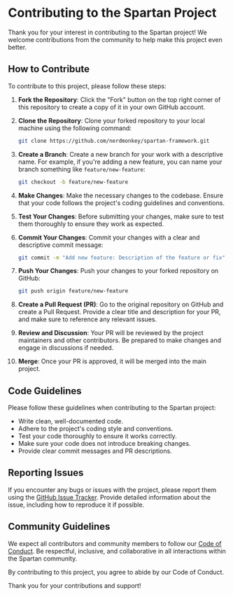 # Contributing to the Spartan Project

Thank you for your interest in contributing to the Spartan project! We welcome contributions from the community to help make this project even better.

## How to Contribute

To contribute to this project, please follow these steps:

1. **Fork the Repository**: Click the "Fork" button on the top right corner of this repository to create a copy of it in your own GitHub account.

2. **Clone the Repository**: Clone your forked repository to your local machine using the following command:
   ```bash
   git clone https://github.com/nerdmonkey/spartan-framework.git

3. **Create a Branch**: Create a new branch for your work with a descriptive name. For example, if you're adding a new feature, you can name your branch something like `feature/new-feature`:
   ```bash
   git checkout -b feature/new-feature
   ```

4. **Make Changes**: Make the necessary changes to the codebase. Ensure that your code follows the project's coding guidelines and conventions.

5. **Test Your Changes**: Before submitting your changes, make sure to test them thoroughly to ensure they work as expected.

6. **Commit Your Changes**: Commit your changes with a clear and descriptive commit message:
   ```bash
   git commit -m "Add new feature: Description of the feature or fix"
   ```

7. **Push Your Changes**: Push your changes to your forked repository on GitHub:
   ```bash
   git push origin feature/new-feature
   ```

8. **Create a Pull Request (PR)**: Go to the original repository on GitHub and create a Pull Request. Provide a clear title and description for your PR, and make sure to reference any relevant issues.

9. **Review and Discussion**: Your PR will be reviewed by the project maintainers and other contributors. Be prepared to make changes and engage in discussions if needed.

10. **Merge**: Once your PR is approved, it will be merged into the main project.

## Code Guidelines

Please follow these guidelines when contributing to the Spartan project:

- Write clean, well-documented code.
- Adhere to the project's coding style and conventions.
- Test your code thoroughly to ensure it works correctly.
- Make sure your code does not introduce breaking changes.
- Provide clear commit messages and PR descriptions.

## Reporting Issues

If you encounter any bugs or issues with the project, please report them using the [GitHub Issue Tracker](https://github.com/nerdmonkey/spartan-framework/issues). Provide detailed information about the issue, including how to reproduce it if possible.

## Community Guidelines

We expect all contributors and community members to follow our [Code of Conduct](CODE_OF_CONDUCT.md). Be respectful, inclusive, and collaborative in all interactions within the Spartan community.

By contributing to this project, you agree to abide by our Code of Conduct.

Thank you for your contributions and support!
```
